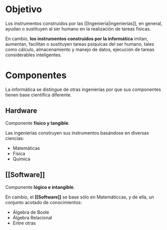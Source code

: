 
# Objetivo
Los instrumentos construidos por las [[Ingeniería|ingenierías]], en general, ayudan o sustituyen al ser humano en la realización de tareas fisicas.

En cambio, **los instrumentos construidos por la informática** imitan, aumentan, facilitan o sustituyen tareas psíquicas del ser humano, tales como cálculo, almacenamiento y manejo de datos, ejecución de tareas considerables inteligentes.

# Componentes
La informática se distingue de otras ingenierías por que sus componentes tienen base científica diferente.

## Hardware
Componente **físico y tangible**.

Las ingenierías construyen sus instrumentos basándose en diversas ciencias: 
- Matemáticas
- Física
- Química

## [[Software]]
Componente **lógico e intangible**.

En cambio, el **[[Software]]** se base sólo en Matemáticcas, y de ella, un conjunto acotado de conocimientos:
- Álgebra de Boole
- Álgebra Relacional
- Entre otras

